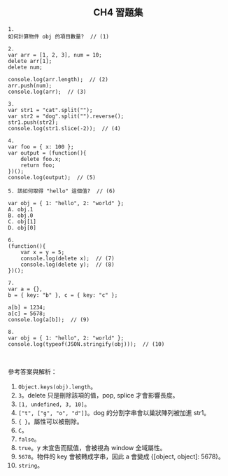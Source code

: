 <h2 align="center">CH4 習題集</h2>

```
1. 
如何計算物件 obj 的項目數量?  // (1)
```
```
2.
var arr = [1, 2, 3], num = 10;
delete arr[1];
delete num;

console.log(arr.length);  // (2)
arr.push(num);
console.log(arr);  // (3)
```
```
3.
var str1 = "cat".split("");
var str2 = "dog".split("").reverse();
str1.push(str2);
console.log(str1.slice(-2));  // (4)
```
```
4.
var foo = { x: 100 };
var output = (function(){
    delete foo.x;
    return foo;
})();
console.log(output);  // (5)
```
```
5. 該如何取得 "hello" 這個值?  // (6)

var obj = { 1: "hello", 2: "world" };
A. obj.1
B. obj.0
C. obj[1]
D. obj[0]
```
```
6.
(function(){
    var x = y = 5;
    console.log(delete x);  // (7)
    console.log(delete y);  // (8)
})();
```
```
7.
var a = {},
b = { key: "b" }, c = { key: "c" };

a[b] = 1234;
a[c] = 5678;
console.log(a[b]);  // (9)
```
```
8.
var obj = { 1: "hello", 2: "world" };
console.log(typeof(JSON.stringify(obj)));  // (10)
```
<br>

參考答案與解析：
1. `Object.keys(obj).length`。
2. `3`。delete 只是刪除該項的值，pop, splice 才會影響長度。
3. `[1, undefined, 3, 10]`。
4. `["t", ["g", "o", "d"]]`。dog 的分割字串會以巢狀陣列被加進 str1。
5. `{ }`。屬性可以被刪除。
6. `C`。
7. `false`。
8. `true`。y 未宣告而賦值，會被視為 window 全域屬性。
9. `5678`。物件的 key 會被轉成字串，因此 a 會變成 {[object, object]: 5678}。
10. `string`。

